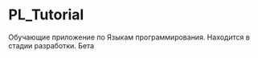 # PL_Tutorial

Обучающие приложение по Языкам программирования. Находится в стадии разработки. Бета
